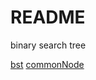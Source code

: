 # README

binary search tree

[bst](https://blog.csdn.net/zhangxiangdavaid/article/details/37115355)
[commonNode](https://blog.csdn.net/zhanw15/article/details/80441319)
